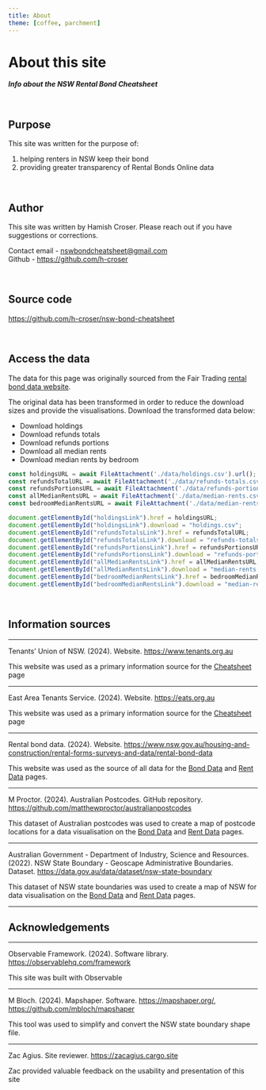 ```yaml
---
title: About
theme: [coffee, parchment]
---
```

<script defer data-domain="nswrentalbonds.info" src="https://plausible.io/js/script.js"></script>

# About this site

**_Info about the NSW Rental Bond Cheatsheet_**

<br>

## Purpose

This site was written for the purpose of:
1. helping renters in NSW keep their bond
2. providing greater transparency of Rental Bonds Online data

<br>

## Author

This site was written by Hamish Croser. Please reach out if you have suggestions or corrections.

Contact email - [nswbondcheatsheet@gmail.com](mailto:nswbondcheatsheet@gmail.com)
<br>
Github - <https://github.com/h-croser>

<br>

## Source code

<https://github.com/h-croser/nsw-bond-cheatsheet>

<br>

## Access the data

The data for this page was originally sourced from the Fair Trading [rental bond data website](https://www.nsw.gov.au/housing-and-construction/rental-forms-surveys-and-data/rental-bond-data).

The original data has been transformed in order to reduce the download sizes and provide the visualisations. Download the transformed data below:

- <a id="holdingsLink" download>Download holdings</a>
- <a id="refundsTotalsLink" download>Download refunds totals</a>
- <a id="refundsPortionsLink" download>Download refunds portions</a>
- <a id="allMedianRentsLink" download>Download all median rents</a>
- <a id="bedroomMedianRentsLink" download>Download median rents by bedroom</a>

```js
const holdingsURL = await FileAttachment('./data/holdings.csv').url();
const refundsTotalURL = await FileAttachment('./data/refunds-totals.csv').url();
const refundsPortionsURL = await FileAttachment('./data/refunds-portions.csv').url();
const allMedianRentsURL = await FileAttachment('./data/median-rents.csv').url();
const bedroomMedianRentsURL = await FileAttachment('./data/median-rents-bedrooms.csv').url();

document.getElementById("holdingsLink").href = holdingsURL;
document.getElementById("holdingsLink").download = "holdings.csv";
document.getElementById("refundsTotalsLink").href = refundsTotalURL;
document.getElementById("refundsTotalsLink").download = "refunds-totals.csv";
document.getElementById("refundsPortionsLink").href = refundsPortionsURL;
document.getElementById("refundsPortionsLink").download = "refunds-portions.csv";
document.getElementById("allMedianRentsLink").href = allMedianRentsURL;
document.getElementById("allMedianRentsLink").download = "median-rents.csv";
document.getElementById("bedroomMedianRentsLink").href = bedroomMedianRentsURL;
document.getElementById("bedroomMedianRentsLink").download = "median-rents-bedrooms.csv";
```

<br>

## Information sources

---

Tenants’ Union of NSW. (2024). Website. <https://www.tenants.org.au>

This website was used as a primary information source for the [Cheatsheet](/) page

---

East Area Tenants Service. (2024). Website. <https://eats.org.au>

This website was used as a primary information source for the [Cheatsheet](/) page

---

Rental bond data. (2024). Website. <https://www.nsw.gov.au/housing-and-construction/rental-forms-surveys-and-data/rental-bond-data>

This website was used as the source of all data for the [Bond Data](./bond-data) and [Rent Data](./rent-data) pages.

---

M Proctor. (2024). Australian Postcodes. GitHub repository. <https://github.com/matthewproctor/australianpostcodes>

This dataset of Australian postcodes was used to create a map of postcode locations for a data visualisation on the [Bond Data](./bond-data) and [Rent Data](./rent-data) pages.

---

Australian Government - Department of Industry, Science and Resources. (2022). NSW State Boundary - Geoscape Administrative Boundaries. Dataset. <https://data.gov.au/data/dataset/nsw-state-boundary>

This dataset of NSW state boundaries was used to create a map of NSW for data visualisation on the [Bond Data](./bond-data) and [Rent Data](./rent-data) pages.

---

## Acknowledgements

---

Observable Framework. (2024). Software library. <https://observablehq.com/framework>

This site was built with Observable

---

M Bloch. (2024). Mapshaper. Software. <https://mapshaper.org/>, <https://github.com/mbloch/mapshaper>

This tool was used to simplify and convert the NSW state boundary shape file.

---

Zac Agius. Site reviewer. <https://zacagius.cargo.site>

Zac provided valuable feedback on the usability and presentation of this site
